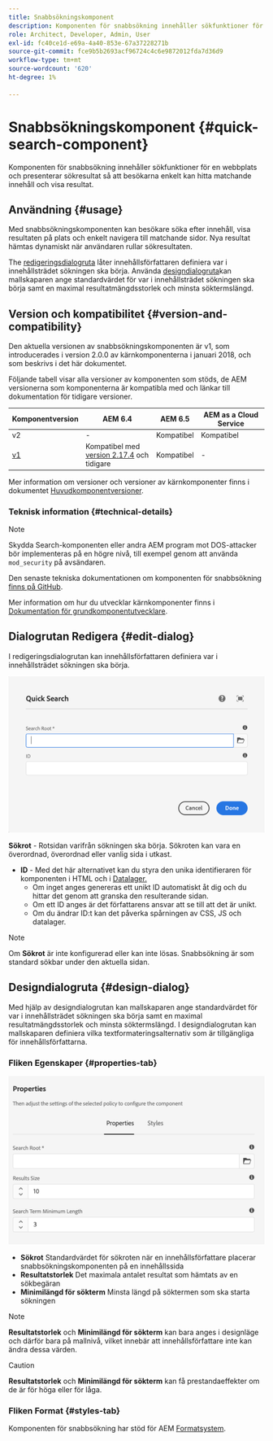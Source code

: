 ```yaml
---
title: Snabbsökningskomponent
description: Komponenten för snabbsökning innehåller sökfunktioner för en webbplats och presenterar sökresultat så att besökarna kan söka på webbplatsen och filtrera resultaten.
role: Architect, Developer, Admin, User
exl-id: fc40ce1d-e69a-4a40-853e-67a37228271b
source-git-commit: fce9b5b2693acf96724c4c6e9872012fda7d36d9
workflow-type: tm+mt
source-wordcount: '620'
ht-degree: 1%

---
```


# Snabbsökningskomponent {#quick-search-component}

Komponenten för snabbsökning innehåller sökfunktioner för en webbplats och presenterar sökresultat så att besökarna enkelt kan hitta matchande innehåll och visa resultat.

## Användning {#usage}

Med snabbsökningskomponenten kan besökare söka efter innehåll, visa resultaten på plats och enkelt navigera till matchande sidor. Nya resultat hämtas dynamiskt när användaren rullar sökresultaten.

The [redigeringsdialogruta](#edit-dialog) låter innehållsförfattaren definiera var i innehållsträdet sökningen ska börja. Använda [designdialogruta](#design-dialog)kan mallskaparen ange standardvärdet för var i innehållsträdet sökningen ska börja samt en maximal resultatmängdsstorlek och minsta söktermslängd.

## Version och kompatibilitet {#version-and-compatibility}

Den aktuella versionen av snabbsökningskomponenten är v1, som introducerades i version 2.0.0 av kärnkomponenterna i januari 2018, och som beskrivs i det här dokumentet.

Följande tabell visar alla versioner av komponenten som stöds, de AEM versionerna som komponenterna är kompatibla med och länkar till dokumentation för tidigare versioner.

| Komponentversion | AEM 6.4 | AEM 6.5 | AEM as a Cloud Service |
|--- |--- |--- |---|
| v2 | - | Kompatibel | Kompatibel |
| [v1](/help/components/v1/quick-search.md) | Kompatibel med<br>[version 2.17.4](/help/versions.md) och tidigare | Kompatibel | - |

Mer information om versioner och versioner av kärnkomponenter finns i dokumentet [Huvudkomponentversioner](/help/versions.md).

### Teknisk information {#technical-details}

>[!NOTE]
>
>Skydda Search-komponenten eller andra AEM program mot DOS-attacker bör implementeras på en högre nivå, till exempel genom att använda `mod_security` på avsändaren.

Den senaste tekniska dokumentationen om komponenten för snabbsökning [finns på GitHub](https://adobe.com/go/aem_cmp_tech_search_v1).

Mer information om hur du utvecklar kärnkomponenter finns i [Dokumentation för grundkomponentutvecklare](/help/developing/overview.md).

## Dialogrutan Redigera {#edit-dialog}

I redigeringsdialogrutan kan innehållsförfattaren definiera var i innehållsträdet sökningen ska börja.

![Redigeringsdialogrutan för snabbsökningskomponenten](/help/assets/quick-search-edit.png)

**Sökrot** - Rotsidan varifrån sökningen ska börja. Sökroten kan vara en överordnad, överordnad eller vanlig sida i utkast.
* **ID** - Med det här alternativet kan du styra den unika identifieraren för komponenten i HTML och i [Datalager.](/help/developing/data-layer/overview.md)
   * Om inget anges genereras ett unikt ID automatiskt åt dig och du hittar det genom att granska den resulterande sidan.
   * Om ett ID anges är det författarens ansvar att se till att det är unikt.
   * Om du ändrar ID:t kan det påverka spårningen av CSS, JS och datalager.

>[!NOTE]
>
>Om **Sökrot** är inte konfigurerad eller kan inte lösas. Snabbsökning är som standard sökbar under den aktuella sidan.

## Designdialogruta {#design-dialog}

Med hjälp av designdialogrutan kan mallskaparen ange standardvärdet för var i innehållsträdet sökningen ska börja samt en maximal resultatmängdsstorlek och minsta söktermslängd. I designdialogrutan kan mallskaparen definiera vilka textformateringsalternativ som är tillgängliga för innehållsförfattarna.

### Fliken Egenskaper {#properties-tab}

![Snabbsökningskomponentens designdialogruta](/help/assets/quick-search-design.png)

* **Sökrot**
Standardvärdet för sökroten när en innehållsförfattare placerar snabbsökningskomponenten på en innehållssida
* **Resultatstorlek**
Det maximala antalet resultat som hämtats av en sökbegäran
* **Minimilängd för sökterm**
Minsta längd på söktermen som ska starta sökningen

>[!NOTE]
>
>**Resultatstorlek** och **Minimilängd för sökterm** kan bara anges i designläge och därför bara på mallnivå, vilket innebär att innehållsförfattare inte kan ändra dessa värden.

>[!CAUTION]
>
>**Resultatstorlek** och **Minimilängd för sökterm** kan få prestandaeffekter om de är för höga eller för låga.

### Fliken Format {#styles-tab}

Komponenten för snabbsökning har stöd för AEM [Formatsystem](/help/get-started/authoring.md#component-styling).
